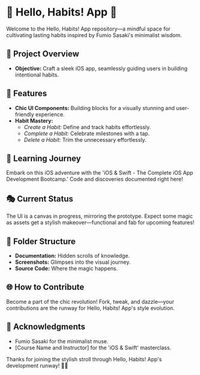 # 🌟 Hello, Habits! App 🌟

Welcome to the Hello, Habits! App repository—a mindful space for cultivating lasting habits inspired by Fumio Sasaki's minimalist wisdom.

## 🚀 Project Overview

- **Objective:** Craft a sleek iOS app, seamlessly guiding users in building intentional habits.

## 🎨 Features

- **Chic UI Components:** Building blocks for a visually stunning and user-friendly experience.
- **Habit Mastery:**
  - *Create a Habit:* Define and track habits effortlessly.
  - *Complete a Habit:* Celebrate milestones with a tap.
  - *Delete a Habit:* Trim the unnecessary effortlessly.

## 📖 Learning Journey

Embark on this iOS adventure with the 'iOS & Swift - The Complete iOS App Development Bootcamp.' Code and discoveries documented right here!

## 🎭 Current Status

The UI is a canvas in progress, mirroring the prototype. Expect some magic as assets get a stylish makeover—functional and fab for upcoming features!

## 📂 Folder Structure

- **Documentation:** Hidden scrolls of knowledge.
- **Screenshots:** Glimpses into the visual journey.
- **Source Code:** Where the magic happens.

## 🌐 How to Contribute

Become a part of the chic revolution! Fork, tweak, and dazzle—your contributions are the runway for Hello, Habits! App's style evolution.

## 🙏 Acknowledgments

- Fumio Sasaki for the minimalist muse.
- [Course Name and Instructor] for the 'iOS & Swift' masterclass.

Thanks for joining the stylish stroll through Hello, Habits! App's development runway! 🚀✨

